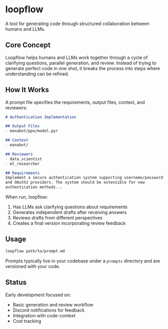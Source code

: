 # loopflow

A tool for generating code through structured collaboration between humans and LLMs.

## Core Concept

Loopflow helps humans and LLMs work together through a cycle of clarifying questions, parallel generation, and review. Instead of trying to generate perfect code in one shot, it breaks the process into steps where understanding can be refined.

## How It Works

A prompt file specifies the requirements, output files, context, and reviewers:

```markdown
# Authentication Implementation

## Output Files
- manabot/ppo/model.pyr

## Context
- manabot/

## Reviewers
- data_scientist
- ml_researcher

## Requirements
Implement a secure authentication system supporting username/password 
and OAuth2 providers. The system should be extensible for new 
authentication methods...
```

When run, loopflow:
1. Has LLMs ask clarifying questions about requirements
2. Generates independent drafts after receiving answers
3. Reviews drafts from different perspectives
4. Creates a final version incorporating review feedback

## Usage

```bash
loopflow path/to/prompt.md
```

Prompts typically live in your codebase under a `prompts` directory and are versioned with your code.

## Status

Early development focused on:
- Basic generation and review workflow
- Discord notifications for feedback
- Integration with code-context
- Cost tracking

